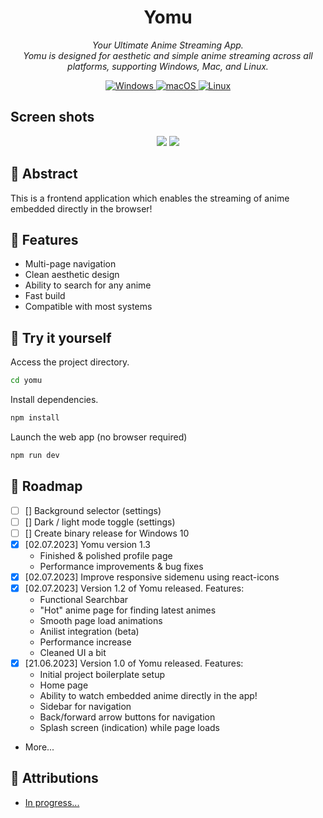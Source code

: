 <div align="center">
    <h1>Yomu</h1>
    <p>
        <em>
            Your Ultimate Anime Streaming App.
            <br>
            Yomu is designed for aesthetic and simple anime streaming across all platforms, supporting Windows, Mac, and Linux.
        </em>
    </p>
    <a href="https://github.com/F12-Syntex/yomu/releases/" target="_blank">
    <img alt="Windows" src="https://img.shields.io/badge/-Windows-blue?style=flat-square&logo=windows&logoColor=white" />
    </a>
    <a href="https://github.com/F12-Syntex/yomu/releases/" target="_blank">
    <img alt="macOS" src="https://img.shields.io/badge/-macOS-black?style=flat-square&logo=apple&logoColor=white" />
    </a>
    <a href="https://github.com/F12-Syntex/yomu/releases/" target="_blank">
    <img alt="Linux" src="https://img.shields.io/badge/-Linux-yellow?style=flat-square&logo=linux&logoColor=white" />
    </a>
    <a href="https://github.com/F12-Syntex/yomu/releases/" target="_blank">
    </a>
</div>

<h2> Screen shots </h2>
<div align="center">
    <img src="https://github.com/F12-Syntex/yomu/assets/30322632/1457adb8-8eec-4e2f-8153-380db6699c6d">
   <img src="https://github.com/F12-Syntex/yomu/assets/30322632/53c71d7d-58d8-40d3-b013-e54ba5044ac4">
</div>


<h2>🎉 Abstract</h2>

<p>This is a frontend application which enables the streaming of anime embedded directly in the browser!</p>

<h2>🎁 Features</h2>
<ul>
    <li>Multi-page navigation</li>
    <li>Clean aesthetic design</li>
    <li>Ability to search for any anime</li>
    <li>Fast build</li>
    <li>Compatible with most systems</li>
</ul>

<h2>🚀 Try it yourself</h2>

Access the project directory.

```bash
cd yomu
```

Install dependencies.

```bash
npm install
```

Launch the web app (no browser required)

```bash
npm run dev
```

<h2>🚧 Roadmap</h2>

- [ ] [] Background selector (settings)
- [ ] [] Dark / light mode toggle (settings)
- [ ] [] Create binary release for Windows 10
- [x] [02.07.2023] Yomu version 1.3
  - Finished & polished profile page
  - Performance improvements & bug fixes
- [x] [02.07.2023] Improve responsive sidemenu using react-icons
- [x] [02.07.2023] Version 1.2 of Yomu released. Features:
  - Functional Searchbar
  - "Hot" anime page for finding latest animes
  - Smooth page load animations
  - Anilist integration (beta)
  - Performance increase
  - Cleaned UI a bit
- [x] [21.06.2023] Version 1.0 of Yomu released. Features:
  - Initial project boilerplate setup
  - Home page
  - Ability to watch embedded anime directly in the app!
  - Sidebar for navigation
  - Back/forward arrow buttons for navigation
  - Splash screen (indication) while page loads
- More...

<h2>🙏 Attributions</h2>
<ul>
    <li><a href="">In progress...</a></li>
</ul>
